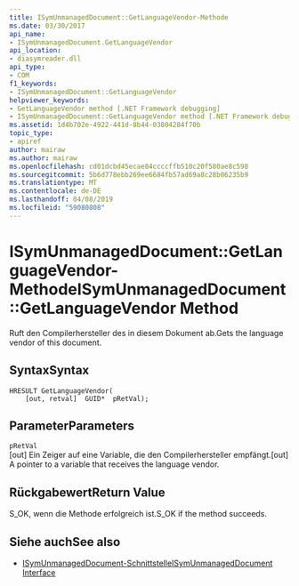 ```yaml
---
title: ISymUnmanagedDocument::GetLanguageVendor-Methode
ms.date: 03/30/2017
api_name:
- ISymUnmanagedDocument.GetLanguageVendor
api_location:
- diasymreader.dll
api_type:
- COM
f1_keywords:
- ISymUnmanagedDocument::GetLanguageVendor
helpviewer_keywords:
- GetLanguageVendor method [.NET Framework debugging]
- ISymUnmanagedDocument::GetLanguageVendor method [.NET Framework debugging]
ms.assetid: 1d4b702e-4922-441d-8b44-03804284f70b
topic_type:
- apiref
author: mairaw
ms.author: mairaw
ms.openlocfilehash: cd01dcbd45ecae84ccccffb510c20f580ae8c598
ms.sourcegitcommit: 5b6d778ebb269ee6684fb57ad69a8c28b06235b9
ms.translationtype: MT
ms.contentlocale: de-DE
ms.lasthandoff: 04/08/2019
ms.locfileid: "59080808"
---
```

# <a name="isymunmanageddocumentgetlanguagevendor-method"></a><span data-ttu-id="36d58-102">ISymUnmanagedDocument::GetLanguageVendor-Methode</span><span class="sxs-lookup"><span data-stu-id="36d58-102">ISymUnmanagedDocument::GetLanguageVendor Method</span></span>
<span data-ttu-id="36d58-103">Ruft den Compilerhersteller des in diesem Dokument ab.</span><span class="sxs-lookup"><span data-stu-id="36d58-103">Gets the language vendor of this document.</span></span>  
  
## <a name="syntax"></a><span data-ttu-id="36d58-104">Syntax</span><span class="sxs-lookup"><span data-stu-id="36d58-104">Syntax</span></span>  
  
```  
HRESULT GetLanguageVendor(  
    [out, retval]  GUID*  pRetVal);  
```  
  
## <a name="parameters"></a><span data-ttu-id="36d58-105">Parameter</span><span class="sxs-lookup"><span data-stu-id="36d58-105">Parameters</span></span>  
 `pRetVal`  
 <span data-ttu-id="36d58-106">[out] Ein Zeiger auf eine Variable, die den Compilerhersteller empfängt.</span><span class="sxs-lookup"><span data-stu-id="36d58-106">[out] A pointer to a variable that receives the language vendor.</span></span>  
  
## <a name="return-value"></a><span data-ttu-id="36d58-107">Rückgabewert</span><span class="sxs-lookup"><span data-stu-id="36d58-107">Return Value</span></span>  
 <span data-ttu-id="36d58-108">S_OK, wenn die Methode erfolgreich ist.</span><span class="sxs-lookup"><span data-stu-id="36d58-108">S_OK if the method succeeds.</span></span>  
  
## <a name="see-also"></a><span data-ttu-id="36d58-109">Siehe auch</span><span class="sxs-lookup"><span data-stu-id="36d58-109">See also</span></span>

- [<span data-ttu-id="36d58-110">ISymUnmanagedDocument-Schnittstelle</span><span class="sxs-lookup"><span data-stu-id="36d58-110">ISymUnmanagedDocument Interface</span></span>](../../../../docs/framework/unmanaged-api/diagnostics/isymunmanageddocument-interface.md)
